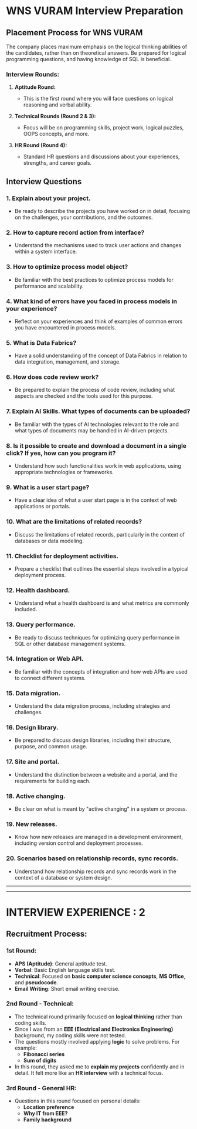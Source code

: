 # WNS VURAM Interview Preparation

## Placement Process for WNS VURAM

The company places maximum emphasis on the logical thinking abilities of the candidates, rather than on theoretical answers. Be prepared for logical programming questions, and having knowledge of SQL is beneficial.

### Interview Rounds:
1. **Aptitude Round:**
   - This is the first round where you will face questions on logical reasoning and verbal ability.
   
2. **Technical Rounds (Round 2 & 3):**
   - Focus will be on programming skills, project work, logical puzzles, OOPS concepts, and more.
   
3. **HR Round (Round 4):**
   - Standard HR questions and discussions about your experiences, strengths, and career goals.

## Interview Questions

### 1. Explain about your project.
- Be ready to describe the projects you have worked on in detail, focusing on the challenges, your contributions, and the outcomes.

### 2. How to capture record action from interface?
- Understand the mechanisms used to track user actions and changes within a system interface.

### 3. How to optimize process model object?
- Be familiar with the best practices to optimize process models for performance and scalability.

### 4. What kind of errors have you faced in process models in your experience?
- Reflect on your experiences and think of examples of common errors you have encountered in process models.

### 5. What is Data Fabrics?
- Have a solid understanding of the concept of Data Fabrics in relation to data integration, management, and storage.

### 6. How does code review work?
- Be prepared to explain the process of code review, including what aspects are checked and the tools used for this purpose.

### 7. Explain AI Skills. What types of documents can be uploaded?
- Be familiar with the types of AI technologies relevant to the role and what types of documents may be handled in AI-driven projects.

### 8. Is it possible to create and download a document in a single click? If yes, how can you program it?
- Understand how such functionalities work in web applications, using appropriate technologies or frameworks.

### 9. What is a user start page?
- Have a clear idea of what a user start page is in the context of web applications or portals.

### 10. What are the limitations of related records?
- Discuss the limitations of related records, particularly in the context of databases or data modeling.

### 11. Checklist for deployment activities.
- Prepare a checklist that outlines the essential steps involved in a typical deployment process.

### 12. Health dashboard.
- Understand what a health dashboard is and what metrics are commonly included.

### 13. Query performance.
- Be ready to discuss techniques for optimizing query performance in SQL or other database management systems.

### 14. Integration or Web API.
- Be familiar with the concepts of integration and how web APIs are used to connect different systems.

### 15. Data migration.
- Understand the data migration process, including strategies and challenges.

### 16. Design library.
- Be prepared to discuss design libraries, including their structure, purpose, and common usage.

### 17. Site and portal.
- Understand the distinction between a website and a portal, and the requirements for building each.

### 18. Active changing.
- Be clear on what is meant by "active changing" in a system or process.

### 19. New releases.
- Know how new releases are managed in a development environment, including version control and deployment processes.

### 20. Scenarios based on relationship records, sync records.
- Understand how relationship records and sync records work in the context of a database or system design.

---


---
# INTERVIEW EXPERIENCE  : 2

## Recruitment Process:

### 1st Round:
- **APS (Aptitude)**: General aptitude test.
- **Verbal**: Basic English language skills test.
- **Technical**: Focused on **basic computer science concepts**, **MS Office**, and **pseudocode**.
- **Email Writing**: Short email writing exercise.

### 2nd Round - Technical:
- The technical round primarily focused on **logical thinking** rather than coding skills.
- Since I was from an **EEE (Electrical and Electronics Engineering)** background, my coding skills were not tested.
- The questions mostly involved applying **logic** to solve problems. For example:
  - **Fibonacci series**
  - **Sum of digits**
- In this round, they asked me to **explain my projects** confidently and in detail. It felt more like an **HR interview** with a technical focus.

### 3rd Round - General HR:
- Questions in this round focused on personal details:
  - **Location preference**
  - **Why IT from EEE?**
  - **Family background**

